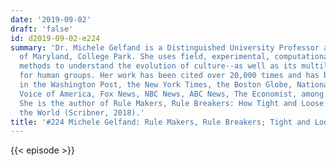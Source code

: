 ```yaml
---
date: '2019-09-02'
draft: 'false'
id: d2019-09-02-e224
summary: 'Dr. Michele Gelfand is a Distinguished University Professor at the University
  of Maryland, College Park. She uses field, experimental, computational, and neuroscience
  methods to understand the evolution of culture--as well as its multilevel consequences
  for human groups. Her work has been cited over 20,000 times and has been featured
  in the Washington Post, the New York Times, the Boston Globe, National Public Radio,
  Voice of America, Fox News, NBC News, ABC News, The Economist, among other outlets.
  She is the author of Rule Makers, Rule Breakers: How Tight and Loose Cultures Wire
  the World (Scribner, 2018).'
title: '#224 Michele Gelfand: Rule Makers, Rule Breakers; Tight and Loose Cultures'
---
```

{{< episode >}}
